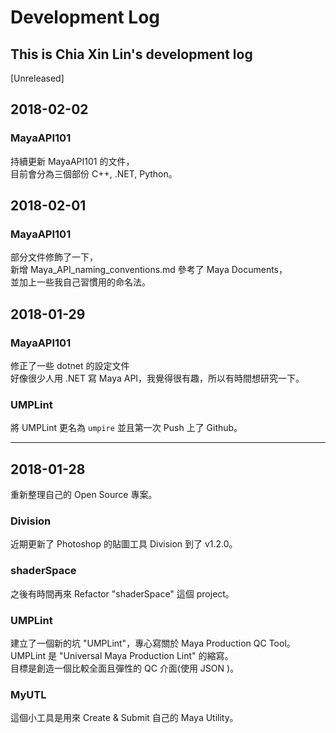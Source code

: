 # Development Log

## This is Chia Xin Lin's development log

[Unreleased]

## 2018-02-02

### MayaAPI101

持續更新 MayaAPI101 的文件，</br>
目前會分為三個部份 C++, .NET, Python。</br>

## 2018-02-01

### MayaAPI101

部分文件修飾了一下，</br>
新增 Maya_API_naming_conventions.md 參考了 Maya Documents，</br>
並加上一些我自己習慣用的命名法。

## 2018-01-29

### MayaAPI101

修正了一些 dotnet 的設定文件</br>
好像很少人用 .NET 寫 Maya API，我覺得很有趣，所以有時間想研究一下。

### UMPLint

將 UMPLint 更名為 `umpire` 並且第一次 Push 上了 Github。

---

## 2018-01-28

重新整理自己的 Open Source 專案。</br>

### Division

近期更新了 Photoshop 的貼圖工具 Division 到了 v1.2.0。</br>

### shaderSpace

之後有時間再來 Refactor "shaderSpace" 這個 project。</br>

### UMPLint

建立了一個新的坑 "UMPLint"，專心寫關於 Maya Production QC Tool。</br>
UMPLint 是 "Universal Maya Production Lint" 的縮寫。</br>
目標是創造一個比較全面且彈性的 QC 介面(使用 JSON )。</br>

### MyUTL

這個小工具是用來 Create & Submit 自己的 Maya Utility。</br>
